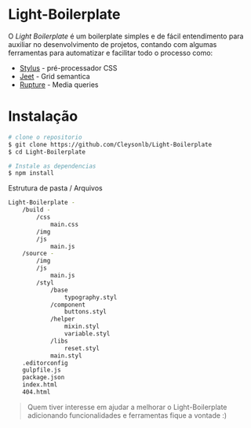 # Light-Boilerplate

O *Light Boilerplate* é um boilerplate simples e de fácil entendimento para auxiliar no desenvolvimento de projetos, contando com algumas ferramentas para automatizar e facilitar todo o processo como:

- [Stylus](http://stylus-lang.com/) - pré-processador CSS
- [Jeet](http://jeet.gs/) - Grid semantica
- [Rupture](http://jenius.github.io/rupture/) - Media queries

# Instalação

```sh
# clone o repositorio 
$ git clone https://github.com/Cleysonlb/Light-Boilerplate
$ cd Light-Boilerplate

# Instale as dependencias
$ npm install
```

Estrutura de pasta / Arquivos

```sh
Light-Boilerplate -
	/build -
		/css
			main.css
		/img
		/js
			main.js
	/source -
		/img
		/js
			main.js
		/styl
			/base
				typography.styl
			/component
				buttons.styl
			/helper
				mixin.styl
				variable.styl
			/libs
				reset.styl
			main.styl
	.editorconfig
	gulpfile.js
	package.json
	index.html
	404.html
```

>Quem tiver interesse em ajudar a melhorar o Light-Boilerplate adicionando funcionalidades e ferramentas fique a vontade :)
